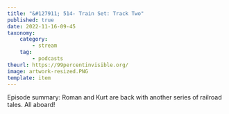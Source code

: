 ```yaml
---
title: "&#127911; 514- Train Set: Track Two"
published: true
date: 2022-11-16-09-45
taxonomy:
    category:
        - stream
    tag:
        - podcasts
theurl: https://99percentinvisible.org/
image: artwork-resized.PNG
template: item
---
```


Episode summary: Roman and Kurt are back with another series of railroad tales. All aboard!
